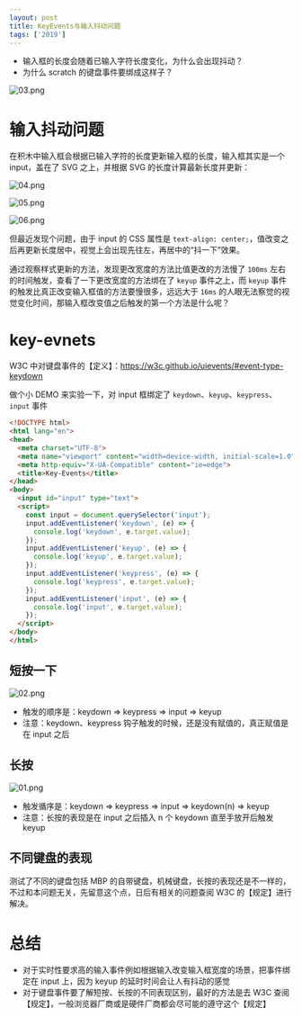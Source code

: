 ```yaml
---
layout: post
title: KeyEvents与输入抖动问题
tags: ['2019']
---
```


- 输入框的长度会随着已输入字符长度变化，为什么会出现抖动？
- 为什么 scratch 的键盘事件要绑成这样子？

![03.png](https://cdn-1257430323.cos.ap-guangzhou.myqcloud.com/assets/imgs/20210504210759_addcb22e4f302f7fcfef99dcb26f77e4.png)


# 输入抖动问题

在积木中输入框会根据已输入字符的长度更新输入框的长度，输入框其实是一个 input，盖在了 SVG 之上，并根据 SVG 的长度计算最新长度并更新：

![04.png](https://cdn-1257430323.cos.ap-guangzhou.myqcloud.com/assets/imgs/20210504210823_3305f9209ccc669447ac912c8f06e6ec.png)

![05.png](https://cdn-1257430323.cos.ap-guangzhou.myqcloud.com/assets/imgs/20210504210830_bfa64b6d75dc8ccd4f19ee51c280c282.png)

![06.png](https://cdn-1257430323.cos.ap-guangzhou.myqcloud.com/assets/imgs/20210504210837_6e2f9be0158b593ea32834ab94fd868a.png)

但最近发现个问题，由于 input 的 CSS 属性是 `text-align: center;`，值改变之后再更新长度居中，视觉上会出现先往左，再居中的“抖一下”效果。

通过观察样式更新的方法，发现更改宽度的方法比值更改的方法慢了 `100ms` 左右的时间触发，查看了一下更改宽度的方法绑在了 `keyup` 事件之上，而 `keyup` 事件的触发比真正改变输入框值的方法要慢很多，远远大于 `16ms` 的人眼无法察觉的视觉变化时间，那输入框改变值之后触发的第一个方法是什么呢？

# key-evnets

W3C 中对键盘事件的【定义】：https://w3c.github.io/uievents/#event-type-keydown

做个小 DEMO 来实验一下，对 input 框绑定了 `keydown`、`keyup`、`keypress`、`input` 事件

```html
<!DOCTYPE html>
<html lang="en">
<head>
  <meta charset="UTF-8">
  <meta name="viewport" content="width=device-width, initial-scale=1.0">
  <meta http-equiv="X-UA-Compatible" content="ie=edge">
  <title>Key-Events</title>
</head>
<body>
  <input id="input" type="text">
  <script>
    const input = document.querySelector('input');
    input.addEventListener('keydown', (e) => {
      console.log('keydown', e.target.value);
    });
    input.addEventListener('keyup', (e) => {
      console.log('keyup', e.target.value);
    });
    input.addEventListener('keypress', (e) => {
      console.log('keypress', e.target.value);
    });
    input.addEventListener('input', (e) => {
      console.log('input', e.target.value);
    });
  </script>
</body>
</html>
```

## 短按一下

![02.png](https://cdn-1257430323.cos.ap-guangzhou.myqcloud.com/assets/imgs/20210504210847_ecd28bc4bed0b29e929f45267a6635eb.png)

- 触发的顺序是：keydown => keypress => input => keyup
- 注意：keydown、keypress 钩子触发的时候，还是没有赋值的，真正赋值是在 input 之后


## 长按

![01.png](https://cdn-1257430323.cos.ap-guangzhou.myqcloud.com/assets/imgs/20210504210853_57c566a389e26f6678a8a059b1136e65.png)

- 触发循序是：keydown => keypress => input => keydown(n) => keyup
- 注意：长按的表现是在 input 之后插入 n 个 keydown 直至手放开后触发 keyup

## 不同键盘的表现

测试了不同的键盘包括 MBP 的自带键盘，机械键盘，长按的表现还是不一样的，不过和本问题无关，先留意这个点，日后有相关的问题查阅 W3C 的【规定】进行解决。

# 总结

- 对于实时性要求高的输入事件例如根据输入改变输入框宽度的场景，把事件绑定在 input 上，因为 keyup 的延时时间会让人有抖动的感觉
- 对于键盘事件要了解短按、长按的不同表现区别，最好的方法是去 W3C 查阅【规定】，一般浏览器厂商或是硬件厂商都会尽可能的遵守这个【规定】
